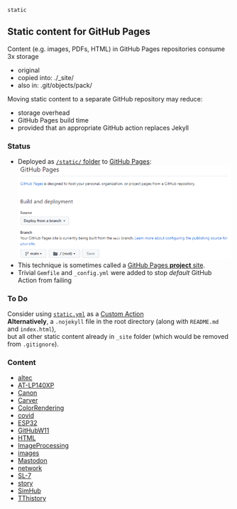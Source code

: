 `static`
## Static content for GitHub Pages
Content (e.g. images, PDFs, HTML) in GitHub Pages repositories consume 3x storage
- original
- copied into: ./_site/
- also in: .git/objects/pack/

Moving static content to a separate GitHub repository may reduce:
- storage overhead
- GitHub Pages build time  
- provided that an appropriate GitHub action replaces Jekyll

### Status
- Deployed as [`/static/` folder](https://blekenbleu.github.io/static/)
 to [GitHub Pages](https://blekenbleu.github.io/):  
    ![settings](static.gif)  
- This technique is sometimes called a [GitHub Pages **project** site](https://docs.github.com/en/pages/getting-started-with-github-pages/about-github-pages#types-of-github-pages-sites).  
- Trivial `Gemfile` and `_config.yml` were added to stop *default* GitHub Action from failing  

### To Do
Consider using [`static.yml`](https://github.com/actions/starter-workflows/blob/main/pages/static.yml)
 as a [Custom Action](https://docs.github.com/en/pages/getting-started-with-github-pages/configuring-a-publishing-source-for-your-github-pages-site)  
**Alternatively**, a `.nojekyll` file in the root directory (along with `README.md` and `index.html`),  
but all other static content already in `_site` folder (which would be removed from `.gitignore`).  

### Content
- [altec](altec/index.htm)
- [AT-LP140XP](AT-LP140XP/index.htm)
- [Canon](Canon/index.html)
- [Carver](Carver/index.htm)
- [ColorRendering](ColorRendering/index.html)
- [covid](covid/index.htm)
- [ESP32](ESP32/index.htm)
- [GitHubW11](GitHubW11/index.htm)
- [HTML](HTML/README.md)
- [ImageProcessing](ImageProcessing/index.htm)
- [images](images/)
- [Mastodon](Mastodon/TeslaTrump/index.htm)
- [network](network/index.htm)
- [SL-7](SL-7/index.htm)
- [story](story/index.htm)
- [SimHub](SimHub/index.htm)
- [TThistory](TThistory/)
